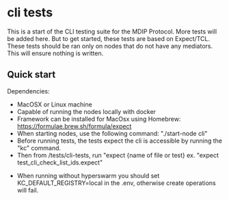 # cli tests

This is a start of the CLI testing suite for the MDIP Protocol. More tests will be added here. But to get started, these tests are based on Expect/TCL. These tests should be ran only on nodes that do not have any mediators. This will ensure nothing is written. 

## Quick start

Dependencies:
- MacOSX or Linux machine
- Capable of running the nodes locally with docker
- Framework can be installed for MacOsx using Homebrew: https://formulae.brew.sh/formula/expect
- When starting nodes, use the following command: "./start-node cli"
- Before running tests, the tests expect the cli is accessible by running the "kc" command.
- Then from /tests/cli-tests, run "expect {name of file or test} ex. "expect test_cli_check_list_ids.expect"

* When running without hyperswarm you should set KC_DEFAULT_REGISTRY=local in the .env, otherwise create operations will fail.
